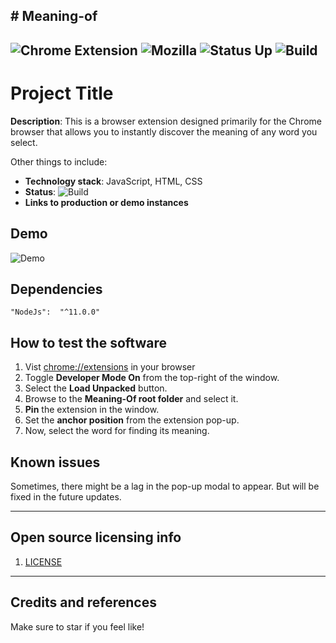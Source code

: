 ## # Meaning-of

## ![Chrome Extension](https://badgen.net/chrome-web-store/v/ckkdlimhmcjmikdlpkmbgfkaikojcbjk) ![Mozilla](https://badgen.net/amo/v/markdown-viewer-chrome) ![Status Up](https://badgen.net/uptime-robot/status/m780862024-50db2c44c703e5c68d6b1ebb) ![Build](https://img.shields.io/badge/build-passing-brightgreen)

# Project Title

**Description**: This is a browser extension designed primarily for the Chrome browser that allows you to instantly discover the meaning of any word you select.

Other things to include:

- **Technology stack**: JavaScript, HTML, CSS
- **Status**: ![Build](https://img.shields.io/badge/build-passing-brightgreen)
- **Links to production or demo instances**

## Demo

![Demo](https://github.com/Daim-Nickel-Penny/Meaning-of/blob/main/assets/demo.gif)

## Dependencies

    "NodeJs":  "^11.0.0"

## How to test the software

1. Vist [chrome://extensions](chrome://extensions) in your browser
2. Toggle **Developer Mode On** from the top-right of the window.
3. Select the **Load Unpacked** button.
4. Browse to the **Meaning-Of root folder** and select it.
5. **Pin** the extension in the window.
6. Set the **anchor position** from the extension pop-up.
7. Now, select the word for finding its meaning.

## Known issues

Sometimes, there might be a lag in the pop-up modal to appear. But will be fixed in the future updates.

---

## Open source licensing info

1. [LICENSE](LICENSE)

---

## Credits and references

Make sure to star if you feel like!

